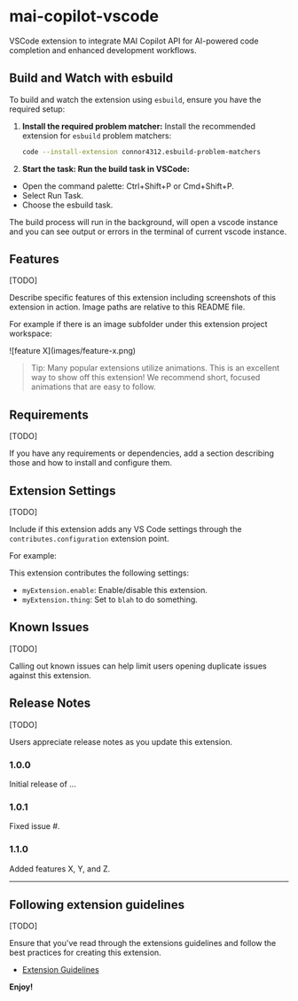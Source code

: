 # mai-copilot-vscode

VSCode extension to integrate MAI Copilot API for AI-powered code completion and enhanced development workflows.

## Build and Watch with esbuild

To build and watch the extension using `esbuild`, ensure you have the required setup:

1. **Install the required problem matcher:**
   Install the recommended extension for `esbuild` problem matchers:
   ```bash
   code --install-extension connor4312.esbuild-problem-matchers
   ```
2. **Start the task: Run the build task in VSCode:**

- Open the command palette: Ctrl+Shift+P or Cmd+Shift+P.
- Select Run Task.
- Choose the esbuild task.

The build process will run in the background, will open a vscode instance and you can see output or errors in the terminal of current vscode instance.

## Features
[TODO]

Describe specific features of this extension including screenshots of this extension in action. Image paths are relative to this README file.

For example if there is an image subfolder under this extension project workspace:

\!\[feature X\]\(images/feature-x.png\)

> Tip: Many popular extensions utilize animations. This is an excellent way to show off this extension! We recommend short, focused animations that are easy to follow.

## Requirements
[TODO]

If you have any requirements or dependencies, add a section describing those and how to install and configure them.

## Extension Settings
[TODO]

Include if this extension adds any VS Code settings through the `contributes.configuration` extension point.

For example:

This extension contributes the following settings:

* `myExtension.enable`: Enable/disable this extension.
* `myExtension.thing`: Set to `blah` to do something.

## Known Issues
[TODO]

Calling out known issues can help limit users opening duplicate issues against this extension.

## Release Notes
[TODO]

Users appreciate release notes as you update this extension.

### 1.0.0

Initial release of ...

### 1.0.1

Fixed issue #.

### 1.1.0

Added features X, Y, and Z.

---

## Following extension guidelines
[TODO]

Ensure that you've read through the extensions guidelines and follow the best practices for creating this extension.

* [Extension Guidelines](https://code.visualstudio.com/api/references/extension-guidelines)

**Enjoy!**
